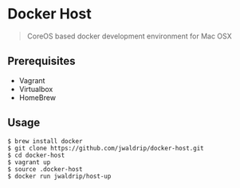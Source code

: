 # Docker Host

> CoreOS based docker development environment for Mac OSX

## Prerequisites

* Vagrant
* Virtualbox
* HomeBrew

## Usage

```
$ brew install docker
$ git clone https://github.com/jwaldrip/docker-host.git
$ cd docker-host
$ vagrant up
$ source .docker-host
$ docker run jwaldrip/host-up
```